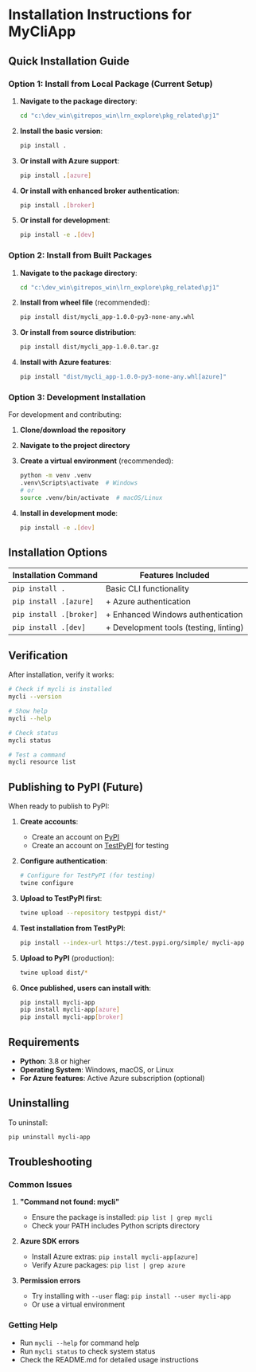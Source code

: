 # Installation Instructions for MyCliApp

## Quick Installation Guide

### Option 1: Install from Local Package (Current Setup)

1. **Navigate to the package directory**:
   ```bash
   cd "c:\dev_win\gitrepos_win\lrn_explore\pkg_related\pj1"
   ```

2. **Install the basic version**:
   ```bash
   pip install .
   ```

3. **Or install with Azure support**:
   ```bash
   pip install .[azure]
   ```

4. **Or install with enhanced broker authentication**:
   ```bash
   pip install .[broker]
   ```

5. **Or install for development**:
   ```bash
   pip install -e .[dev]
   ```

### Option 2: Install from Built Packages

1. **Navigate to the package directory**:
   ```bash
   cd "c:\dev_win\gitrepos_win\lrn_explore\pkg_related\pj1"
   ```

2. **Install from wheel file** (recommended):
   ```bash
   pip install dist/mycli_app-1.0.0-py3-none-any.whl
   ```

3. **Or install from source distribution**:
   ```bash
   pip install dist/mycli_app-1.0.0.tar.gz
   ```

4. **Install with Azure features**:
   ```bash
   pip install "dist/mycli_app-1.0.0-py3-none-any.whl[azure]"
   ```

### Option 3: Development Installation

For development and contributing:

1. **Clone/download the repository**
2. **Navigate to the project directory**
3. **Create a virtual environment** (recommended):
   ```bash
   python -m venv .venv
   .venv\Scripts\activate  # Windows
   # or
   source .venv/bin/activate  # macOS/Linux
   ```

4. **Install in development mode**:
   ```bash
   pip install -e .[dev]
   ```

## Installation Options

| Installation Command | Features Included |
|---------------------|-------------------|
| `pip install .` | Basic CLI functionality |
| `pip install .[azure]` | + Azure authentication |
| `pip install .[broker]` | + Enhanced Windows authentication |
| `pip install .[dev]` | + Development tools (testing, linting) |

## Verification

After installation, verify it works:

```bash
# Check if mycli is installed
mycli --version

# Show help
mycli --help

# Check status
mycli status

# Test a command
mycli resource list
```

## Publishing to PyPI (Future)

When ready to publish to PyPI:

1. **Create accounts**:
   - Create an account on [PyPI](https://pypi.org/account/register/)
   - Create an account on [TestPyPI](https://test.pypi.org/account/register/) for testing

2. **Configure authentication**:
   ```bash
   # Configure for TestPyPI (for testing)
   twine configure
   ```

3. **Upload to TestPyPI first**:
   ```bash
   twine upload --repository testpypi dist/*
   ```

4. **Test installation from TestPyPI**:
   ```bash
   pip install --index-url https://test.pypi.org/simple/ mycli-app
   ```

5. **Upload to PyPI** (production):
   ```bash
   twine upload dist/*
   ```

6. **Once published, users can install with**:
   ```bash
   pip install mycli-app
   pip install mycli-app[azure]
   pip install mycli-app[broker]
   ```

## Requirements

- **Python**: 3.8 or higher
- **Operating System**: Windows, macOS, or Linux
- **For Azure features**: Active Azure subscription (optional)

## Uninstalling

To uninstall:
```bash
pip uninstall mycli-app
```

## Troubleshooting

### Common Issues

1. **"Command not found: mycli"**
   - Ensure the package is installed: `pip list | grep mycli`
   - Check your PATH includes Python scripts directory

2. **Azure SDK errors**
   - Install Azure extras: `pip install mycli-app[azure]`
   - Verify Azure packages: `pip list | grep azure`

3. **Permission errors**
   - Try installing with `--user` flag: `pip install --user mycli-app`
   - Or use a virtual environment

### Getting Help

- Run `mycli --help` for command help
- Run `mycli status` to check system status
- Check the README.md for detailed usage instructions
